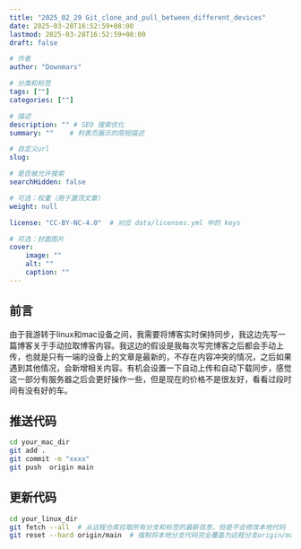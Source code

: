 ```yaml
---
title: "2025_02_29 Git_clone_and_pull_between_different_devices"
date: 2025-03-28T16:52:59+08:00
lastmod: 2025-03-28T16:52:59+08:00
draft: false

# 作者
author: "Downmars"

# 分类和标签
tags: [""]
categories: [""]

# 描述
description: "" # SEO 搜索优化
summary: ""    # 列表页展示的简短描述

# 自定义url
slug:

# 是否被允许搜索
searchHidden: false

# 可选：权重（用于置顶文章）
weight: null

license: "CC-BY-NC-4.0"  # 对应 data/licenses.yml 中的 keys

# 可选：封面图片
cover:
    image: ""
    alt: ""
    caption: ""
---
```


## 前言  
由于我游转于linux和mac设备之间，我需要将博客实时保持同步，我这边先写一篇博客关于手动拉取博客内容。我这边的假设是我每次写完博客之后都会手动上传，也就是只有一端的设备上的文章是最新的，不存在内容冲突的情况，之后如果遇到其他情况，会新增相关内容。有机会设置一下自动上传和自动下载同步，感觉这一部分有服务器之后会更好操作一些，但是现在的价格不是很友好，看看过段时间有没有好的车。  

## 推送代码  
```bash  
cd your_mac_dir  
git add .  
git commit -m "xxxx"  
git push  origin main  
```

## 更新代码  
```bash  
cd your_linux_dir  
git fetch --all  # 从远程仓库拉取所有分支和标签的最新信息，但是不会修改本地代码
git reset --hard origin/main  # 强制将本地分支代码完全覆盖为远程分支origin/main上的代码状态
```
